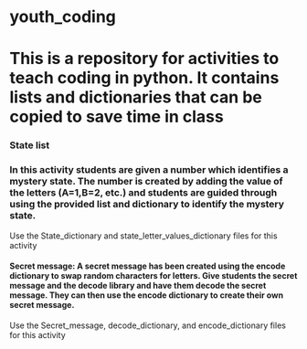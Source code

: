# youth_coding
# This is a repository for activities to teach coding in python. It contains lists and dictionaries that can be copied to save time in class

### State list

### In this activity students are given a number which identifies a mystery state. The number is created by adding the value of the letters (A=1,B=2, etc.) and students are guided through using the provided list and dictionary to identify the mystery state.

Use the State_dictionary and state_letter_values_dictionary files for this activity



#### Secret message: A secret message has been created using the encode dictionary to swap random characters for letters. Give students the secret message and the decode library and have them decode the secret message. They can then use the encode dictionary to create their own secret message.

Use the Secret_message, decode_dictionary, and encode_dictionary files for this activity
